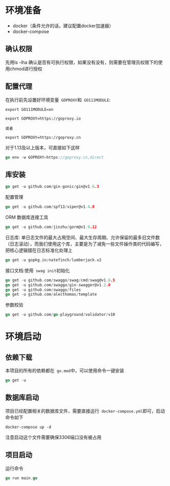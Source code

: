 # 环境准备
- docker（条件允许的话，建议配置docker加速器）
- docker-compose

## 确认权限
先用ls -lha 确认是否有可执行权限，如果没有没有，则需要在管理员权限下的使用chmod进行授权

## 配置代理

在执行前先设置好环境变量` GOPROXY`和` GO111MODULE`:
```shell
export GO111MODULE=on 

export GOPROXY=https://goproxy.io

或者

export GOPROXY=https://goproxy.cn 
```
对于1.13及以上版本，可直接如下这样
```go
go env -w GOPROXY=https://goproxy.cn,direct 
```
## 库安装
```go
go get -u github.com/gin-gonic/gin@v1.6.3
```
配置管理
```go
go get -u github.com/spf13/viper@v1.4.0
```
ORM 数据库连接工具
```go
go get -u github.com/jinzhu/gorm@v1.9.12
```
日志库: 单日志文件的最大占用空间、最大生存周期、允许保留的最多旧文件数（日志滚动），而我们使用这个库，主要是为了减免一些文件操作类的代码编写，把核心逻辑摆在日志标准化处理上
```go
go get -u gopkg.in/natefinch/lumberjack.v2
```
接口文档:使用` swag init`初始化
```go
go get -u github.com/swaggo/swag/cmd/swag@v1.6.5
go get -u github.com/swaggo/gin-swagger@v1.2.0 
go get -u github.com/swaggo/files
go get -u github.com/alecthomas/template
```
参数校验
```go
go get -u github.com/go-playground/validator/v10
```

# 环境启动

## 依赖下载
本项目的所有的依赖都在` go.mod`中，可以使用命令一键安装
```go
go get -u
```

## 数据库启动
项目已经配置相关的数据库文件，需要直接运行` docker-compose.yml`即可，启动命令如下

```shell
docker-compose up -d
```
注意启动这个文件需要确保3306端口没有被占用

## 项目启动
运行命令
```go
go run main.go 
```